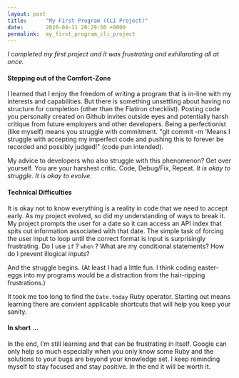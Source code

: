 ```yaml
---
layout: post
title:      "My First Program (CLI Project)"
date:       2020-04-11 20:29:50 +0000
permalink:  my_first_program_cli_project
---
```


*I completed my first project and it was frustrating and exhilarating all at once.*

#### Stepping out of the Comfort-Zone 
I learned that I enjoy the freedom of writing a program that is in-line with my interests and capabilities. But there is something unsettling about having no structure for completion (other than the Flatiron checklist). Posting code you personally created on Github invites outside eyes and potentially harsh critique from future employers and other developers. Being a perfectionist (like myself) means you struggle with commitment. "git commit -m 'Means I struggle with accepting my imperfect code and pushing this to forever be recorded and possibly judged!" (code pun intended). 

My advice to developers who also struggle with this phenomenon? Get over yourself. You are your harshest critic. Code, Debug/Fix, Repeat. *It is okay to struggle. It is okay to evolve.*

#### Technical Difficulties
It is okay not to know everything is a reality in code that we need to accept early. As my project evolved, so did my understanding of ways to break it. My project prompts the user for a date so it can access an API index that spits out information associated with that date. The simple task of forcing the user input to loop until the correct format is input is surprisingly frustrating. Do I use ```if``` ? ```when``` ? What are my conditional statements? How do I prevent illogical inputs?

And the struggle begins. (At least I had a little fun. I think coding easter-eggs into my programs would be a distraction from the hair-ripping frustrations.)

It took me too long to find the ```Date.today``` Ruby operator. Starting out means learning there are convient applicable shortcuts that will help you keep your sanity.

#### In short ...
In the end, I'm still learning and that can be frustrating in itself. Google can only help so much especially when you only know some Ruby and the solutions to your bugs are beyond your knowledge set. I keep reminding myself to stay focused and stay positive. In the end it will be worth it.
